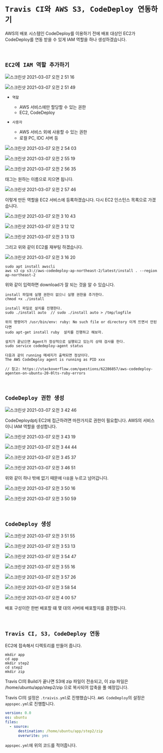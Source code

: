# `Travis CI와 AWS S3, CodeDeploy 연동하기`

AWS의 배포 시스템인 CodeDeploy를 이용하기 전에 배포 대상인 EC2가 CodeDeploy를 연동 받을 수 있게 IAM 역할을 하나 생성하겠습니다. 

<br>

## `EC2에 IAM 역할 추가하기`

![스크린샷 2021-03-07 오전 2 51 16](https://user-images.githubusercontent.com/45676906/110216002-040ace80-7ef0-11eb-8340-5db63ba9555d.png)

![스크린샷 2021-03-07 오전 2 51 49](https://user-images.githubusercontent.com/45676906/110216029-2bfa3200-7ef0-11eb-973d-9e6e7d8c72e4.png)

- `역할`
    - AWS 서비스에만 할당할 수 있는 권한
    - EC2, CodeDeploy
    
- `사용자`
    - AWS 서비스 외에 사용할 수 있는 권한
    - 로컬 PC, IDC 서버 등

    
![스크린샷 2021-03-07 오전 2 54 03](https://user-images.githubusercontent.com/45676906/110216072-724f9100-7ef0-11eb-85de-ef40324a843b.png)

![스크린샷 2021-03-07 오전 2 55 19](https://user-images.githubusercontent.com/45676906/110216108-a7f47a00-7ef0-11eb-9150-f1f8c1f45ad3.png)

![스크린샷 2021-03-07 오전 2 56 35](https://user-images.githubusercontent.com/45676906/110216131-c35f8500-7ef0-11eb-9cc7-6aaba890d5ea.png)

태그는 원하는 이름으로 지으면 됩니다.

![스크린샷 2021-03-07 오전 2 57 46](https://user-images.githubusercontent.com/45676906/110216184-fa359b00-7ef0-11eb-8feb-b3e67446b119.png)

이렇게 만든 역할을 EC2 서비스에 등록하겠습니다. 다시 EC2 인스턴스 목록으로 가겠습니다. 

![스크린샷 2021-03-07 오전 3 10 43](https://user-images.githubusercontent.com/45676906/110216479-c6f40b80-7ef2-11eb-9908-f49d78707e84.png)

![스크린샷 2021-03-07 오전 3 12 12](https://user-images.githubusercontent.com/45676906/110216531-facf3100-7ef2-11eb-92bb-b0ddfd8cc933.png)

![스크린샷 2021-03-07 오전 3 13 13](https://user-images.githubusercontent.com/45676906/110216568-19352c80-7ef3-11eb-9846-f6f11fdcf156.png)

그리고 위와 같이 EC2를 재부팅 하겠습니다. 

![스크린샷 2021-03-07 오전 3 16 20](https://user-images.githubusercontent.com/45676906/110216642-85179500-7ef3-11eb-8567-b83a2a6bff0e.png)

```
sudo apt install awscli
aws s3 cp s3://aws-codedeploy-ap-northeast-2/latest/install . --region ap-northeast-2
```

위와 같이 입력하면 download가 잘 되는 것을 알 수 있습니다.

```
install 파일에 실행 권한이 없으니 실행 권한을 추가한다.
chmod +x ./install

install 파일로 설치를 진행한다.
sudo ./install auto  // sudo ./install auto > /tmp/logfile

위의 명령어가 /usr/bin/env: ruby: No such file or directory 이게 뜨면서 안된다면
sudo apt-get install ruby  설치를 진행하고 해보자.

설치가 끝났으면 Agent가 정상적으로 실행되고 있는지 상태 검사를 한다.
sudo service codedeploy-agent status

다음과 같이 running 메세지가 출력되면 정상이다.
The AWS CodeDeploy agent is running as PID xxx

// 참고: https://stackoverflow.com/questions/62286857/aws-codedeploy-agenten-on-ubuntu-20-0lts-ruby-errors
```

<br>

## `CodeDeploy 권한 생성`

![스크린샷 2021-03-07 오전 3 42 46](https://user-images.githubusercontent.com/45676906/110217411-3966ea80-7ef7-11eb-9160-256678fabbfc.png)

CodeDeploydptj EC2에 접근하려면 마찬가지로 권한이 필요합니다. AWS의 서비스이니 IAM 역할을 생성합니다. 

![스크린샷 2021-03-07 오전 3 43 19](https://user-images.githubusercontent.com/45676906/110217420-4be12400-7ef7-11eb-9b83-68bcd67787cc.png)

![스크린샷 2021-03-07 오전 3 44 44](https://user-images.githubusercontent.com/45676906/110217478-80ed7680-7ef7-11eb-8da9-b72cd58ebd46.png)

![스크린샷 2021-03-07 오전 3 45 37](https://user-images.githubusercontent.com/45676906/110217507-aa0e0700-7ef7-11eb-9886-c61b5ee8bfe9.png)

![스크린샷 2021-03-07 오전 3 46 51](https://user-images.githubusercontent.com/45676906/110217522-c1e58b00-7ef7-11eb-920d-4bb5887d46ce.png)

위와 같이 하나 밖에 없기 때문에 `다음`을 누르고 넘어갑니다.

![스크린샷 2021-03-07 오전 3 50 16](https://user-images.githubusercontent.com/45676906/110217597-3e786980-7ef8-11eb-80dc-62e0f648e8a8.png)

![스크린샷 2021-03-07 오전 3 50 59](https://user-images.githubusercontent.com/45676906/110217613-551ec080-7ef8-11eb-8dc9-52685e8445b6.png)

<br>

## `CodeDeploy 생성`

![스크린샷 2021-03-07 오전 3 51 55](https://user-images.githubusercontent.com/45676906/110217634-7e3f5100-7ef8-11eb-895c-8750caf8a0c9.png)

![스크린샷 2021-03-07 오전 3 53 13](https://user-images.githubusercontent.com/45676906/110217679-b8a8ee00-7ef8-11eb-8632-2aec19dda769.png)

![스크린샷 2021-03-07 오전 3 54 47](https://user-images.githubusercontent.com/45676906/110217708-dd9d6100-7ef8-11eb-84f3-6db93084f2a0.png)

![스크린샷 2021-03-07 오전 3 55 16](https://user-images.githubusercontent.com/45676906/110217720-fefe4d00-7ef8-11eb-9332-d2681a0258c1.png)

![스크린샷 2021-03-07 오전 3 57 26](https://user-images.githubusercontent.com/45676906/110217813-8481fd00-7ef9-11eb-8c50-49101b162063.png)

![스크린샷 2021-03-07 오전 3 58 54](https://user-images.githubusercontent.com/45676906/110217827-a2e7f880-7ef9-11eb-82f8-d27bbf022bb5.png)

![스크린샷 2021-03-07 오전 4 00 57](https://user-images.githubusercontent.com/45676906/110217855-ca3ec580-7ef9-11eb-8ddf-b61e70a6a17f.png)

배포 구성이란 한번 배포할 떄 몇 대의 서버에 배포할지를 결정합니다.

<br>

## `Travis CI, S3, CodeDeploy 연동`

EC2에 접속해서 디렉토리를 만들어 줍니다. 

```
mkdir app
cd app
mkdir step2
cd step2
mkdir zip
```

Travis CI의 Build가 끝나면 S3에 zip 파일이 전송되고, 이 zip 파일은 /home/ubuntu/app/step2/zip 으로 복사되어 압축을 풀 예정입니다.

Travis CI의 설정은 `.traivis.yml`로 진행했습니다. `AWS CodeDeploy`의 설정은 `appspec.yml`로 진행합니다. 

```yaml
version: 0.0
os: ubuntu
files:
  - source:
      destination: /home/ubuntu/app/step2/zip
      overwrite: yes
```

`appspec.yml`에 위의 코드를 적어줍니다. 
